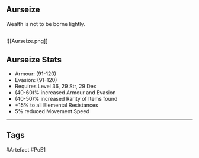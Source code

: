## Aurseize
Wealth is not to be borne lightly.
##
![[Aurseize.png]]
## Aurseize Stats
- Armour: (91-120)
- Evasion: (91-120)
- Requires Level 36, 29 Str, 29 Dex
- (40-60)% increased Armour and Evasion
- (40-50)% increased Rarity of Items found
- +15% to all Elemental Resistances
- 5% reduced Movement Speed


---
## Tags
#Artefact
#PoE1